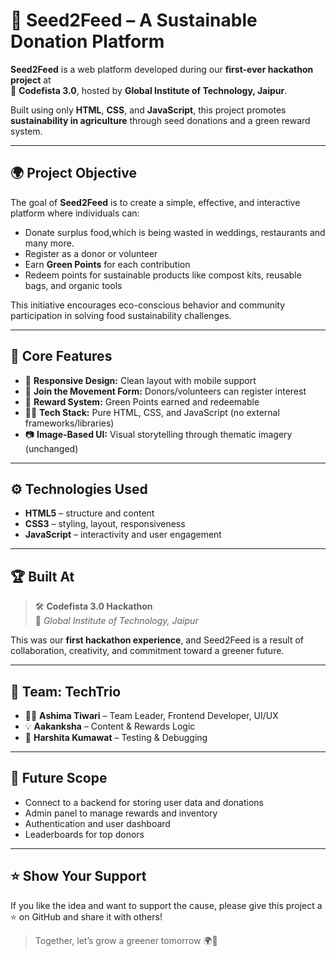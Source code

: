 # 🌱 Seed2Feed – A Sustainable Donation Platform

**Seed2Feed** is a web platform developed during our **first-ever hackathon project** at  
🎯 **Codefista 3.0**, hosted by **Global Institute of Technology, Jaipur**.  

Built using only **HTML**, **CSS**, and **JavaScript**, this project promotes **sustainability in agriculture** through seed donations and a green reward system.

---

## 🌍 Project Objective

The goal of **Seed2Feed** is to create a simple, effective, and interactive platform where individuals can:

- Donate surplus food,which is being wasted in weddings, restaurants and many more.
- Register as a donor or volunteer
- Earn **Green Points** for each contribution
- Redeem points for sustainable products like compost kits, reusable bags, and organic tools

This initiative encourages eco-conscious behavior and community participation in solving food sustainability challenges.

---

## 📌 Core Features

- 🌱 **Responsive Design:** Clean layout with mobile support  
- 📝 **Join the Movement Form:** Donors/volunteers can register interest  
- 🎁 **Reward System:** Green Points earned and redeemable  
- 🧑‍💻 **Tech Stack:** Pure HTML, CSS, and JavaScript (no external frameworks/libraries)  
- 📷 **Image-Based UI:** Visual storytelling through thematic imagery (unchanged)

---

## ⚙️ Technologies Used

- **HTML5** – structure and content  
- **CSS3** – styling, layout, responsiveness  
- **JavaScript** – interactivity and user engagement

---

## 🏆 Built At

> 🛠️ **Codefista 3.0 Hackathon**  
📍 *Global Institute of Technology, Jaipur*  

This was our **first hackathon experience**, and Seed2Feed is a result of collaboration, creativity, and commitment toward a greener future.

---

## 👥 Team: TechTrio

- 👩‍💻 **Ashima Tiwari** – Team Leader, Frontend Developer, UI/UX
- 💡 **Aakanksha** – Content & Rewards Logic
- 🧪 **Harshita Kumawat** – Testing & Debugging

---

## 🔖 Future Scope

- Connect to a backend for storing user data and donations
- Admin panel to manage rewards and inventory
- Authentication and user dashboard
- Leaderboards for top donors

---

## ⭐ Show Your Support

If you like the idea and want to support the cause, please give this project a ⭐ on GitHub and share it with others!

> Together, let’s grow a greener tomorrow 🌍🌾
